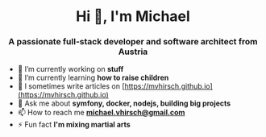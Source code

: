 <h1 align="center">Hi 👋, I'm Michael</h1>
<h3 align="center">A passionate full-stack developer and software architect from Austria</h3>

- 🔭 I’m currently working on **stuff**
- 🌱 I’m currently learning **how to raise children**
- 📝 I sometimes write articles on [https://mvhirsch.github.io](https://mvhirsch.github.io)
- 💬 Ask me about **symfony, docker, nodejs, building big projects**
- 📫 How to reach me **michael.vhirsch@gmail.com**
- ⚡ Fun fact **I'm mixing martial arts**
